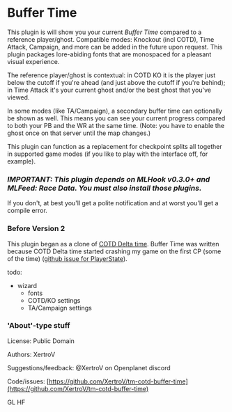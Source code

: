 # Buffer Time

This plugin is will show you your current *Buffer Time* compared to a reference player/ghost.
Compatible modes: Knockout (incl COTD), Time Attack, Campaign, and more can be added in the future upon request.
This plugin packages lore-abiding fonts that are monospaced for a pleasant visual experience.

The reference player/ghost is contextual: in COTD KO it is the player just below the cutoff if you're ahead (and just above the cutoff if you're behind); in Time Attack it's your current ghost and/or the best ghost that you've viewed.

In some modes (like TA/Campaign), a secondary buffer time can optionally be shown as well.
This means you can see your current progress compared to both your PB and the WR at the same time.
(Note: you have to enable the ghost once on that server until the map changes.)

This plugin can function as a replacement for checkpoint splits all together in supported game modes (if you like to play with the interface off, for example).

### *__IMPORTANT:__ This plugin depends on __MLHook__ v0.3.0+ and __MLFeed: Race Data__. You must also install those plugins.*

If you don't, at best you'll get a polite notification and at worst you'll get a compile error.

### Before Version 2

This plugin began as a clone of [COTD Delta time](https://openplanet.dev/plugin/cotddeltako).
Buffer Time was written because COTD Delta time started crashing my game on the first CP (some of the time) ([github issue for PlayerState](https://github.com/thommie-echo/TMNext-PlayerState/issues/11)).


todo:
- wizard
  - fonts
  - COTD/KO settings
  - TA/Campaign settings

### 'About'-type stuff

License: Public Domain

Authors: XertroV

Suggestions/feedback: @XertroV on Openplanet discord

Code/issues: [https://github.com/XertroV/tm-cotd-buffer-time](https://github.com/XertroV/tm-cotd-buffer-time)

GL HF
